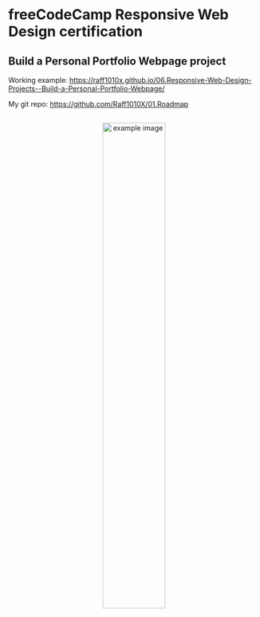 # freeCodeCamp Responsive Web Design certification

## Build a Personal Portfolio Webpage project

Working example: https://raff1010x.github.io/06.Responsive-Web-Design-Projects--Build-a-Personal-Portfolio-Webpage/

My git repo: https://github.com/Raff1010X/01.Roadmap
##
<p align="center">
<img src="./movie/rec-screen.gif" alt="example image" width=50%">
</p>